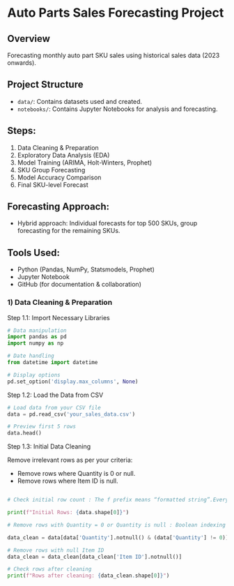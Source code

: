 # Auto Parts Sales Forecasting Project

## Overview
Forecasting monthly auto part SKU sales using historical sales data (2023 onwards).

## Project Structure
- `data/`: Contains datasets used and created.
- `notebooks/`: Contains Jupyter Notebooks for analysis and forecasting.

## Steps:
1. Data Cleaning & Preparation
2. Exploratory Data Analysis (EDA)
3. Model Training (ARIMA, Holt-Winters, Prophet)
4. SKU Group Forecasting
5. Model Accuracy Comparison
6. Final SKU-level Forecast

## Forecasting Approach:
- Hybrid approach: Individual forecasts for top 500 SKUs, group forecasting for the remaining SKUs.

## Tools Used:
- Python (Pandas, NumPy, Statsmodels, Prophet)
- Jupyter Notebook
- GitHub (for documentation & collaboration)

### 1) Data Cleaning & Preparation

Step 1.1: Import Necessary Libraries

```python
# Data manipulation
import pandas as pd
import numpy as np

# Date handling
from datetime import datetime

# Display options
pd.set_option('display.max_columns', None)
```

Step 1.2: Load the Data from CSV

```python
# Load data from your CSV file
data = pd.read_csv('your_sales_data.csv')

# Preview first 5 rows
data.head()
```

Step 1.3: Initial Data Cleaning

Remove irrelevant rows as per your criteria:

- Remove rows where Quantity is 0 or null.
- Remove rows where Item ID is null.

```python

# Check initial row count : The f prefix means “formatted string”.Everything inside the {} is evaluated as Python code, and its result is inserted into the string.data.shape[0] gives just the row count.

print(f"Initial Rows: {data.shape[0]}")

# Remove rows with Quantity = 0 or Quantity is null : Boolean indexing — selecting rows where a certain condition is True

data_clean = data[data['Quantity'].notnull() & (data['Quantity'] != 0)]

# Remove rows with null Item ID
data_clean = data_clean[data_clean['Item ID'].notnull()]

# Check rows after cleaning
print(f"Rows after cleaning: {data_clean.shape[0]}")
```

